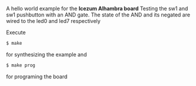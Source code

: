 A hello world example for the **Icezum Alhambra board**
Testing the sw1 and sw1 pushbutton with an AND gate. The state of the AND
and its negated are wired to the led0 and led7 respectively

Execute

```sh
$ make
```

for synthesizing the example and

```sh
$ make prog
```

for programing the board
